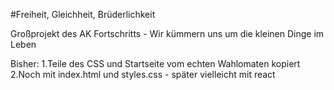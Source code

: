 #Freiheit, Gleichheit, Brüderlichkeit

Großprojekt des AK Fortschritts - Wir kümmern uns um die kleinen Dinge im Leben

Bisher: 
1.Teile des CSS und Startseite vom echten Wahlomaten kopiert 
2.Noch mit index.html und styles.css - später vielleicht mit react
